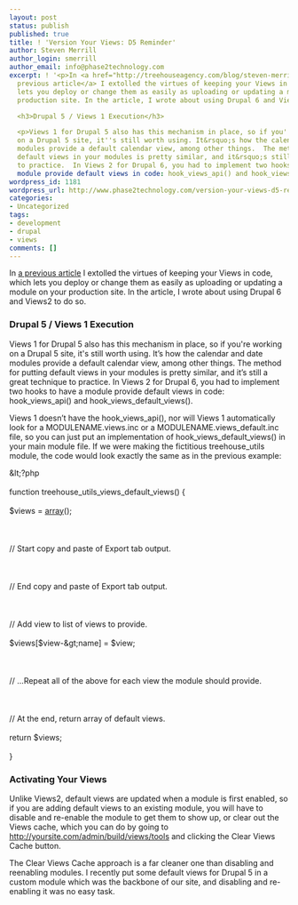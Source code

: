 ```yaml
---
layout: post
status: publish
published: true
title: ! 'Version Your Views: D5 Reminder'
author: Steven Merrill
author_login: smerrill
author_email: info@phase2technology.com
excerpt: ! '<p>In <a href="http://treehouseagency.com/blog/steven-merrill/2008/11/05/speed-and-version-your-views">a
  previous article</a> I extolled the virtues of keeping your Views in code, which
  lets you deploy or change them as easily as uploading or updating a module on your
  production site. In the article, I wrote about using Drupal 6 and Views2 to do so.</p>

  <h3>Drupal 5 / Views 1 Execution</h3>

  <p>Views 1 for Drupal 5 also has this mechanism in place, so if you''re working
  on a Drupal 5 site, it''s still worth using. It&rsquo;s how the calendar and date
  modules provide a default calendar view, among other things.  The method for putting
  default views in your modules is pretty similar, and it&rsquo;s still a great technique
  to practice.  In Views 2 for Drupal 6, you had to implement two hooks to have a
  module provide default views in code: hook_views_api() and hook_views_default_views().</p>'
wordpress_id: 1181
wordpress_url: http://www.phase2technology.com/version-your-views-d5-reminder/
categories:
- Uncategorized
tags:
- development
- drupal
- views
comments: []
---
```

<p>In <a href="http://treehouseagency.com/blog/steven-merrill/2008/11/05/speed-and-version-your-views">a previous article</a> I extolled the virtues of keeping your Views in code, which lets you deploy or change them as easily as uploading or updating a module on your production site. In the article, I wrote about using Drupal 6 and Views2 to do so.</p></p>
<h3>Drupal 5 / Views 1 Execution</h3></p>
<p>Views 1 for Drupal 5 also has this mechanism in place, so if you're working on a Drupal 5 site, it's still worth using. It&rsquo;s how the calendar and date modules provide a default calendar view, among other things.  The method for putting default views in your modules is pretty similar, and it&rsquo;s still a great technique to practice.  In Views 2 for Drupal 6, you had to implement two hooks to have a module provide default views in code: hook_views_api() and hook_views_default_views().</p></p>
<p>Views 1 doesn&rsquo;t have the hook_views_api(), nor will Views 1 automatically look for a MODULENAME.views.inc or a MODULENAME.views_default.inc file, so you can just put an implementation of hook_views_default_views() in your main module file.  If we were making the fictitious treehouse_utils module, the code would look exactly the same as in the previous example:</p></p>
<p>
<div class="geshifilter">
<div class="php geshifilter-php"><span class="sy0">&</span>lt<span class="sy0">;</span>?php<br /><br />
<span class="kw2">function</span> treehouse_utils_views_default_views<span class="br0">(</span><span class="br0">)</span> <span class="br0">{</span><br /><br />
<span class="re0">$views</span> <span class="sy0">=</span> <a href="http://www.php.net/array"><span class="kw3">array</span></a><span class="br0">(</span><span class="br0">)</span><span class="sy0">;</span><br /><br />
<br /><br />
<span class="co1">// Start copy and paste of Export tab output.</span><br /><br />
<br /><br />
<span class="co1">// End copy and paste of Export tab output.</span><br /><br />
<br /><br />
<span class="co1">// Add view to list of views to provide.</span><br /><br />
<span class="re0">$views</span><span class="br0">[</span><span class="re0">$view</span><span class="sy0">-&</span>gt<span class="sy0">;</span>name<span class="br0">]</span> <span class="sy0">=</span> <span class="re0">$view</span><span class="sy0">;</span><br /><br />
<br /><br />
<span class="co1">// ...Repeat all of the above for each view the module should provide.</span><br /><br />
<br /><br />
<span class="co1">// At the end, return array of default views.</span><br /><br />
<span class="kw1">return</span> <span class="re0">$views</span><span class="sy0">;</span><br /><br />
<span class="br0">}</span></div></div></p></p>
<h3>Activating Your Views</h3></p>
<p>Unlike Views2, default views are updated when a module is first enabled, so if you are adding default views to an existing module, you will have to disable and re-enable the module to get them to show up, or clear out the Views cache, which you can do by going to <a href="http://yoursite.com/admin/build/views/tools" title="http://yoursite.com/admin/build/views/tools">http://yoursite.com/admin/build/views/tools</a> and clicking the Clear Views Cache button.</p></p>
<p>The Clear Views Cache approach is a far cleaner one than disabling and reenabling modules. I recently put some default views for Drupal 5 in a custom module which was the backbone of our site, and disabling and re-enabling it was no easy task.</p></p>
